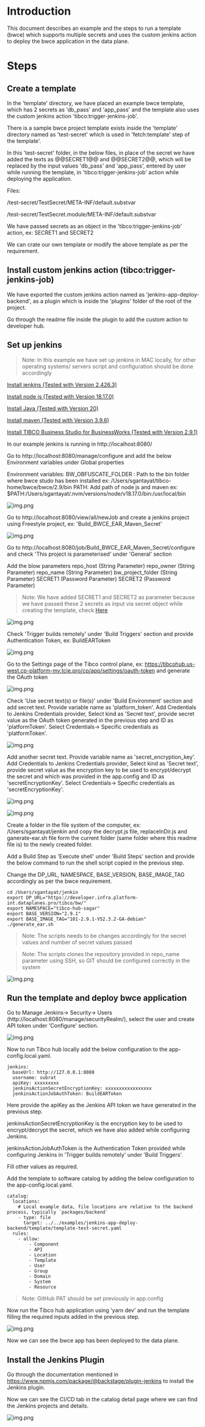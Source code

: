 # Introduction

This document describes an example and the steps to run a template (bwce) which supports multiple secrets and uses the custom jenkins action to deploy the bwce application in the data plane.

# Steps

## Create a template

In the 'template' directory, we have placed an example bwce template, which has 2 secrets as 'db_pass' and 'app_pass' and the template also uses the custom jenkins action 'tibco:trigger-jenkins-job'.

There is a sample bwce project template exists inside the 'template' directory named as 'test-secret' which is used in 'fetch:template' step of the template'.

In this 'test-secret' folder, in the below files, in place of the secret we have added the texts as @@SECRET1@@ and @@SECRET2@@, which will be replaced by the input values 'db_pass' and 'app_pass', entered by user while running the template, in 'tibco:trigger-jenkins-job' action while deploying the application.

Files:

/test-secret/TestSecret/META-INF/default.substvar

/test-secret/TestSecret.module/META-INF/default.substvar

We have passed secrets as an object in the 'tibco:trigger-jenkins-job' action, ex: SECRET1 and SECRET2

We can crate our own template or modify the above template as per the requirement.

## Install custom jenkins action (tibco:trigger-jenkins-job)

We have exported the custom jenkins action named as 'jenkins-app-deploy-backend', as a plugin which is inside the 'plugins' folder of the root of the project.

Go through the readme file inside the plugin to add the custom action to developer hub.

## Set up jenkins

> Note: In this example we have set up jenkins in MAC locally, for other operating systems/ servers script and configuration should be done accordingly

[Install jenkins (Tested with Version 2.426.3)](https://www.jenkins.io/doc/book/installing)

[Install node js (Tested with Version 18.17.0)](https://nodejs.org/en/download)

[Install Java (Tested with Version 20)](https://nodejs.org/en/download)

[Install maven (Tested with Version 3.9.6)](https://maven.apache.org/install.html)

[Install TIBCO Business Studio for BusinessWorks (Tested with Version 2.9.1)](http://reldist.na.tibco.com/package/bwce/2.9.1/V52.3.2-GA)

In our example jenkins is running in http://localhost:8080/

Go to http://localhost:8080/manage/configure and add the below Environment variables under Global properties

Environment variables:
BW_OBFUSCATE_FOLDER : Path to the bin folder where bwce studo has been installed ex: /Users/sgantayat/tibco-home/bwce/bwce/2.9/bin
PATH: Add path of node js and maven ex: $PATH:/Users/sgantayat/.nvm/versions/node/v18.17.0/bin:/usr/local/bin

![img.png](readme_images/img.png)

Go to http://localhost:8080/view/all/newJob and create a jenkins project using Freestyle project, ex: 'Build_BWCE_EAR_Maven_Secret'

![img.png](readme_images/img_1.png)

Go to http://localhost:8080/job/Build_BWCE_EAR_Maven_Secret/configure and check 'This project is parameterised' under 'General' section

Add the blow parameters
repo_host (String Parameter)
repo_owner (String Parameter)
repo_name (String Parameter)
bw_project_folder (String Parameter)
SECRET1 (Password Parameter)
SECRET2 (Password Parameter)

> Note: We have added SECRET1 and SECRET2 as parameter because we have passed these 2 secrets as input via secret object while creating the template, check [Here](#create-a-template)

![img.png](readme_images/img_2.png)

Check 'Trigger builds remotely' under 'Build Triggers' section and provide Authentication Token, ex: BuildEARToken

![img.png](readme_images/img_3.png)

Go to the Settings page of the Tibco control plane, ex: https://tibcohub.us-west.cp-platform-my.tcie.pro/cp/app/settings/oauth-token and generate the OAuth token

![img.png](readme_images/img_4.png)

Check 'Use secret text(s) or file(s)' under 'Build Environment' section and add secret text. Provide variable name as 'platform_token'. Add Credentials to Jenkins Credentials provider, Select kind as 'Secret text', provide secret value as the OAuth token generated in the previous step and ID as 'platformToken'. Select Credentials-> Specific credentials as 'platformToken'.

![img.png](readme_images/img_5.png)

Add another secret text. Provide variable name as 'secret_encryption_key'. Add Credentials to Jenkins Credentials provider, Select kind as 'Secret text', provide secret value as the encryption key to be used to encrypt/decrypt the secret and which was provided in the app.config and ID as 'secretEncryptionKey'. Select Credentials-> Specific credentials as 'secretEncryptionKey'.

![img.png](readme_images/img_6.png)

![img.png](readme_images/img_7.png)

Create a folder in the file system of the computer, ex: /Users/sgantayat/jenkin and copy the decrypt.js file, replaceInDir.js and ganerate-ear.sh file form the current folder (same folder where this readme file is) to the newly created folder.

Add a Build Step as 'Execute shell' under 'Build Steps' section and provide the below command to run the shell script copied in the previous step.

Change the DP_URL, NAMESPACE, BASE_VERSION, BASE_IMAGE_TAG accordingly as per the bwce requirement.

```
cd /Users/sgantayat/jenkin
export DP_URL="https://developer.infra.platform-int.dataplanes.pro/tibco/bw/"
export NAMESPACE="tibco-hub-sagar"
export BASE_VERSION="2.9.1"
export BASE_IMAGE_TAG="101-2.9.1-V52.3.2-GA-debian"
./generate_ear.sh
```

> Note: The scripts needs to be changes accordingly for the secret values and number of secret values passed

> Note: The scripts clones the repository provided in repo_name parameter using SSH, so GIT should be configured correctly in the system

![img.png](readme_images/img_8.png)

## Run the template and deploy bwce application

Go to Manage Jenkins-> Security-> Users (http://localhost:8080/manage/securityRealm/), select the user and create API token under 'Configure' section.

![img.png](readme_images/img_9.png)

Now to run Tibco hub locally add the below configuration to the app-config.local.yaml.

```
jenkins:
  baseUrl: http://127.0.0.1:8080
  username: subrat
  apiKey: xxxxxxxxx
  jenkinsActionSecretEncryptionKey: xxxxxxxxxxxxxxxxx
  jenkinsActionJobAuthToken: BuildEARToken
```

Here provide the apiKey as the Jenkins API token we have generated in the previous step.

jenkinsActionSecretEncryptionKey is the encryption key to be used to encrypt/decrypt the secret, which we have also added while configuring Jenkins.

jenkinsActionJobAuthToken is the Authentication Token provided while configuring Jenkins in 'Trigger builds remotely' under 'Build Triggers'.

Fill other values as required.

Add the template to software catalog by adding the below configuration to the app-config.local.yaml.

```
catalog:
  locations:
    # Local example data, file locations are relative to the backend process, typically `packages/backend`
    - type: file
      target: ../../examples/jenkins-app-deploy-backend/template/template-test-secret.yaml
  rules:
    - allow:
        - Component
        - API
        - Location
        - Template
        - User
        - Group
        - Domain
        - System
        - Resource
```

> Note: GitHub PAT should be set previously in app.config

Now run the Tibco hub application using 'yarn dev' and run the template filling the required inputs added in the previous step.

![img.png](readme_images/img_10.png)

Now we can see the bwce app has been deployed to the data plane.

## Install the Jenkins Plugin

Go through the documentation mentioned in https://www.npmjs.com/package/@backstage/plugin-jenkins to install the Jenkins plugin.

Now we can see the CI/CD tab in the catalog detail page where we can find the Jenkins projects and details.

![img.png](readme_images/img_12.png)
